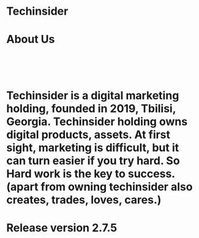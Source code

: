 # Techinsider
<h1>About Us<h1><br>
<h1>Techinsider is a digital marketing holding, founded in 2019, Tbilisi, Georgia. Techinsider holding owns digital products, assets. At first sight, marketing is difficult, but it can turn easier if you try hard. So Hard work is the key to success.(apart from owning techinsider also creates, trades, loves, cares.)<h1>
  
  
  
  
  
  Release version 2.7.5

  
  
